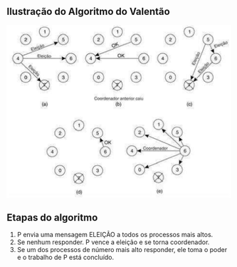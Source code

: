 ## Ilustração do Algoritmo do Valentão

![figura ilustrativa](/assets/Screenshot_20231209_091552.png)

## Etapas do algoritmo
1.  P envia uma mensagem ELEIÇÃO a todos os processos mais altos.
2.  Se nenhum responder. P vence a eleição e se torna coordenador.
3. Se um dos processos de número mais alto responder, ele toma o poder e o trabalho de P está concluído.
